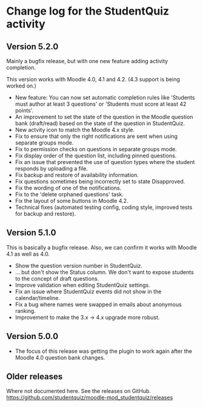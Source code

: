 # Change log for the StudentQuiz activity

## Version 5.2.0

Mainly a bugfix release, but with one new feature adding activity completion.

This version works with Moodle 4.0, 4.1 and 4.2. (4.3 support is being worked on.)

* New feature: You can now set automatic completion rules like 'Students must author at least 3 questions' or
  'Students must score at least 42 points'.
* An improvement to set the state of the question in the Moodle question bank (draft/read) based on the state of the question in StudentQuiz.
* New actvity icon to match the Moodle 4.x style.
* Fix to ensure that only the right notifications are sent when using separate groups mode.
* Fix to permission checks on questions in separate groups mode. 
* Fix display order of the question list, including pinned questions.
* Fix an issue that prevented the use of question types where the student responds by uploading a file.
* Fix backup and restore of availability information.
* Fix questions sometimes being incorrectly set to state Disapproved. 
* Fix the wording of one of the notifications.
* Fix to the 'delete orphaned questions' task.
* Fix the layout of some buttons in Moodle 4.2.
* Technical fixes (automated testing config, coding style, improved tests for backup and restore).


## Version 5.1.0

This is basically a bugfix release. Also, we can confirm it works with Moodle 4.1 as well as 4.0.

* Show the question version number in StudentQuiz.
* ... but don't show the Status column. We don't want to expose students to the concept of draft questions.
* Improve validation when editing StudentQuiz settings.
* Fix an issue where StudentQuiz events did not show in the calendar/timeline.
* Fix a bug where names were swapped in emails about anonymous ranking.
* Improvement to make the 3.x -> 4.x upgrade more robust.


## Version 5.0.0

* The focus of this release was getting the plugin to work again after the Moodle 4.0 question bank changes.


## Older releases

Where not documented here. See the releases on GitHub.
https://github.com/studentquiz/moodle-mod_studentquiz/releases
